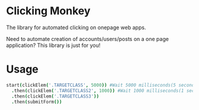 Clicking Monkey
==============

The library for automated clicking on onepage web apps.

Need to automate creation of accounts/users/posts on a one page application? This library is just for you!


Usage
==============
```coffee
start(clickElem('.TARGETCLASS', 5000)) #Wait 5000 milliseconds(5 seconds) before next step
  .then(clickElem('.TARGETCLASS2', 1000)) #Wait 1000 milliseconds(1 second) before next step
  .then(clickElem('.TARGETCLASS3'))
  .then(submitForm())
```

